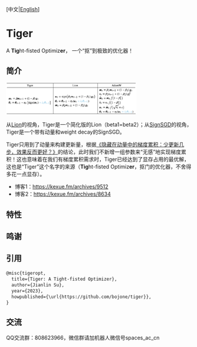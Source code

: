 [中文|[English](README_en.md)]

# Tiger
A **Tig**ht-fisted Optimiz**er**， 一个“抠”到极致的优化器！

## 简介

<img src="https://raw.githubusercontent.com/bojone/tiger/main/Tiger-Lion-AdamW.png" width=70%>

从[Lion](https://kexue.fm/archives/9473)的视角，Tiger是一个简化版的Lion（beta1=beta2）；从[SignSGD](https://arxiv.org/abs/1802.04434)的视角，Tiger是一个带有动量和weight decay的SignSGD。

Tiger只用到了动量来构建更新量，根据[《隐藏在动量中的梯度累积：少更新几步，效果反而更好？》](https://kexue.fm/archives/8634)的结论，此时我们不新增一组参数来“无感”地实现梯度累积！这也意味着在我们有梯度累积需求时，Tiger已经达到了显存占用的最优解，这也是“Tiger”这个名字的来源（**Tig**ht-fisted Optimiz**er**，抠门的优化器，不舍得多花一点显存）。

- 博客1：https://kexue.fm/archives/9512
- 博客2：https://kexue.fm/archives/8634

## 特性

## 鸣谢

## 引用

```
@misc{tigeropt,
  title={Tiger: A Tight-fisted Optimizer},
  author={Jianlin Su},
  year={2023},
  howpublished={\url{https://github.com/bojone/tiger}},
}
```

## 交流
QQ交流群：808623966，微信群请加机器人微信号spaces_ac_cn
